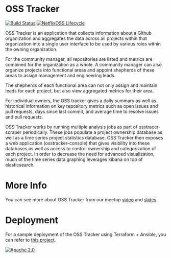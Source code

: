 OSS Tracker
==========

[![Build Status](https://travis-ci.org/Netflix/osstracker.svg?branch=master)](https://travis-ci.org/Netflix/osstracker)
[![NetflixOSS Lifecycle](https://img.shields.io/osslifecycle/Netflix/osstracker.svg)]()

OSS Tracker is an application that collects information about a Github organization and aggregates the data across
all projects within that organization into a single user interface to be used by various roles within the owning
organization.

For the community manager, all repositories are listed and metrics are combined for the organization as a whole.  A
community manager can also organize projects into functional areas and appoint shepherds of these areas to assign
management and engineering leads.

The shepherds of each functional area can not only assign and maintain leads for each project, but also view
aggregated metrics for their area.

For individual owners, the OSS tracker gives a daily summary as well as historical information on key repository
metrics such as open issues and pull requests, days since last commit, and average time to resolve issues and pull
requests.

OSS Tracker works by running multiple analysis jobs as part of osstracer-scraper periodically.  These jobs populate
a project ownership database as well as a time series project statistics database.  OSS Tracker then exposes a web
application (osstracker-console) that gives visibility into these databases as well as access to control ownership
and categorization of each project.  In order to decrease the need for advanced visualization, much of the time series
data graphing leverages kibana on top of elasticsearch.

More Info
=========
You can see more about OSS Tracker from our meetup [video](https://www.youtube.com/watch?v=5s-SS_aXoi0) and [slides](http://www.slideshare.net/aspyker/netflix-open-source-meetup-season-4-episode-1).

Deployment
==========
For a sample deployment of the OSS Tracker using Terraform + Ansible, you can refer to [this project](https://github.com/RestComm/netflix-oss-tracker-infra).

[![Apache 2.0](https://img.shields.io/github/license/Netflix/osstracker.svg)](http://www.apache.org/licenses/LICENSE-2.0)


